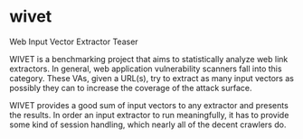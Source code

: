 wivet
=====

Web Input Vector Extractor Teaser

WIVET is a benchmarking project that aims to statistically analyze web link extractors. In general, web application vulnerability scanners fall into this category. These VAs, given a URL(s), try to extract as many input vectors as possibly they can to increase the coverage of the attack surface.

WIVET provides a good sum of input vectors to any extractor and presents the results. In order an input extractor to run meaningfully, it has to provide some kind of session handling, which nearly all of the decent crawlers do. 
